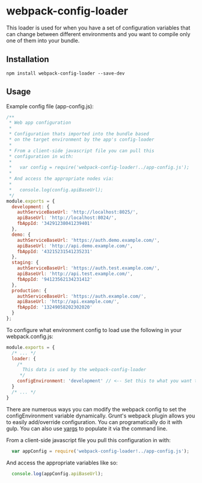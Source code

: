 # webpack-config-loader
This loader is used for when you have a set of configuration variables that can change between different environments and you want to compile only one of them into your bundle.

## Installation
```
npm install webpack-config-loader --save-dev
```

## Usage
Example config file (app-config.js):
```javascript
/**
 * Web app configuration
 *
 * Configuration thats imported into the bundle based
 * on the target environment by the app's config-loader
 *
 * From a client-side javascript file you can pull this
 * configuration in with:
 *
 *   var config = require('webpack-config-loader!../app-config.js');
 *
 * And access the appropriate nodes via:
 *
 *   console.log(config.apiBaseUrl);
 */
module.exports = {
  development: {
    authServiceBaseUrl: 'http://localhost:8025/',
    apiBaseUrl: 'http://localhost:8024/',
    fbAppId: '34291238041239401'
  },
  demo: {
    authServiceBaseUrl: 'https://auth.demo.example.com/',
    apiBaseUrl: 'http://api.demo.example.com/',
    fbAppId: '43215231541235231'
  },
  staging: {
    authServiceBaseUrl: 'https://auth.test.example.com/',
    apiBaseUrl: 'http://api.test.example.com/',
    fbAppId: '94123562134231412'
  },
  production: {
    authServiceBaseUrl: 'https://auth.example.com/',
    apiBaseUrl: 'http://api.example.com/',
    fbAppId: '13249058202302020'
  }
};
```

To configure what environment config to load use the following in your webpack.config.js:
```javascript
module.exports = {
  /* ... */
  loader: {
    /*
      This data is used by the webpack-config-loader
     */
    configEnvironment: 'development' // <-- Set this to what you want to use
  }
  /* ... */
}
```

There are numerous ways you can modify the webpack config to set the configEnvironment variable dynamically. Grunt's webpack plugin allows you to easily add/override configuration. You can programatically do it with gulp. You can also use [yargs](https://github.com/bcoe/yargs) to populate it via the command line.

From a client-side javascript file you pull this configuration in with:
```javascript
  var appConfig = require('webpack-config-loader!../app-config.js');
```
And access the appropriate variables like so:
```javascript
  console.log(appConfig.apiBaseUrl);
```


